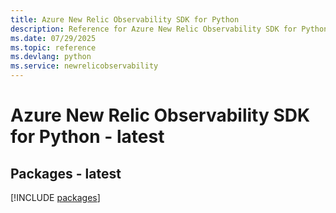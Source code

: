 ```yaml
---
title: Azure New Relic Observability SDK for Python
description: Reference for Azure New Relic Observability SDK for Python
ms.date: 07/29/2025
ms.topic: reference
ms.devlang: python
ms.service: newrelicobservability
---
```

# Azure New Relic Observability SDK for Python - latest
## Packages - latest
[!INCLUDE [packages](new-relic-observability-index.md)]